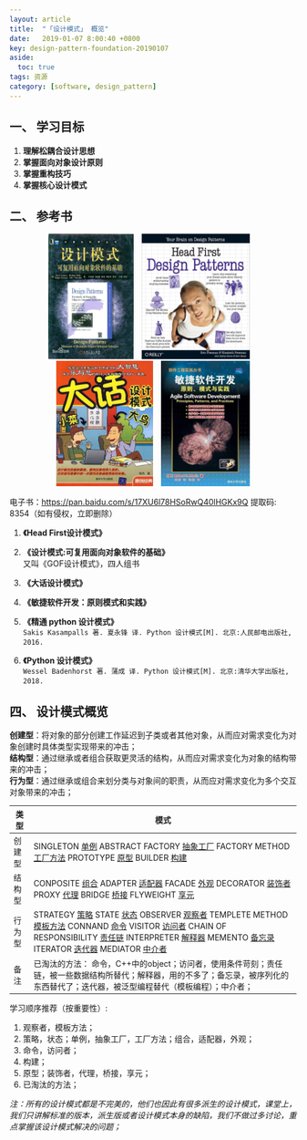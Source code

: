 ```yaml
---
layout: article
title:  "「设计模式」 概览"
date:   2019-01-07 8:00:40 +0800
key: design-pattern-foundation-20190107
aside:
  toc: true
tags: 资源
category: [software, design_pattern]
---
```


## 一、 学习目标
1. **理解松耦合设计思想**  
2. **掌握面向对象设计原则**    
3. **掌握重构技巧**  
4. **掌握核心设计模式**  

## 二、 参考书
<center class="half">
  <img src="/assets/images/software_engineering/design_pattern/design_pattern_gof.jpeg" height="220"/>&emsp;<img src="/assets/images/software_engineering/design_pattern/design_pattern_head_first.png" height="220"/>&emsp;<img src="/assets/images/software_engineering/design_pattern/design_pattern_dahua.jpg" height="220"/>&emsp;<img src="/assets/images/software_engineering/design_pattern/design_pattern_agile.jpg" height="220"/>
</center>

电子书：<https://pan.baidu.com/s/17XU6l78HSoRwQ40lHGKx9Q> 提取码: 8354（如有侵权，立即删除）  
1. **《Head First设计模式》**  

2. **《设计模式:可复用面向对象软件的基础》**  
又叫《GOF设计模式》，四人组书  

3. **《大话设计模式》**   

4. **《敏捷软件开发：原则模式和实践》**  

5. **《精通 python 设计模式》**   
`Sakis Kasampalls 著. 夏永锋 译. Python 设计模式[M]. 北京:人民邮电出版社, 2016.`  

6. **《Python 设计模式》**   
`Wessel Badenhorst 著. 蒲成 译. Python 设计模式[M]. 北京:清华大学出版社, 2018.`  

## 四、 设计模式概览
**创建型**：将对象的部分创建工作延迟到子类或者其他对象，从而应对需求变化为对象创建时具体类型实现带来的冲击；  
**结构型**：通过继承或者组合获取更灵活的结构，从而应对需求变化为对象的结构带来的冲击；  
**行为型**：通过继承或组合来划分类与对象间的职责，从而应对需求变化为多个交互对象带来的冲击；  

| 类型 | 模式 |  
| --- | --- |  
| 创建型 | SINGLETON [单例]() ABSTRACT FACTORY [抽象工厂]() FACTORY METHOD [工厂方法]() PROTOTYPE [原型]() BUILDER [构建]() |  
| 结构型 | CONPOSITE [组合]() ADAPTER [适配器]() FACADE [外观]() DECORATOR [装饰者]() PROXY [代理]() BRIDGE [桥接]() FLYWEIGHT [享元]() |  
| 行为型 | STRATEGY [策略]() STATE [状态]() OBSERVER [观察者]() TEMPLETE METHOD [模板方法]() CONNAND [命令]() VISITOR [访问者]()  CHAIN OF RESPONSIBILITY [责任链]()  INTERPRETER [解释器]()  MEMENTO [备忘录]()  ITERATOR [迭代器]()  MEDIATOR [中介者]()  |    
| 备注 | 已淘汰的方法：  命令，C++中的object；访问者，使用条件苛刻；责任链，被一些数据结构所替代；解释器，用的不多了；备忘录，被序列化的东西替代了；迭代器，被泛型编程替代（模板编程）；中介者； |  

学习顺序推荐（按重要性）:    
1. 观察者，模板方法；  
2. 策略，状态；单例，抽象工厂，工厂方法；组合，适配器，外观；  
3. 命令，访问者；  
4. 构建；  
5. 原型；装饰者，代理，桥接，享元；  
6. 已淘汰的方法；  


*注：所有的设计模式都是不完美的，他们也因此有很多派生的设计模式，课堂上，我们只讲解标准的版本，派生版或者设计模式本身的缺陷，我们不做过多讨论，重点掌握该设计模式解决的问题；*  
